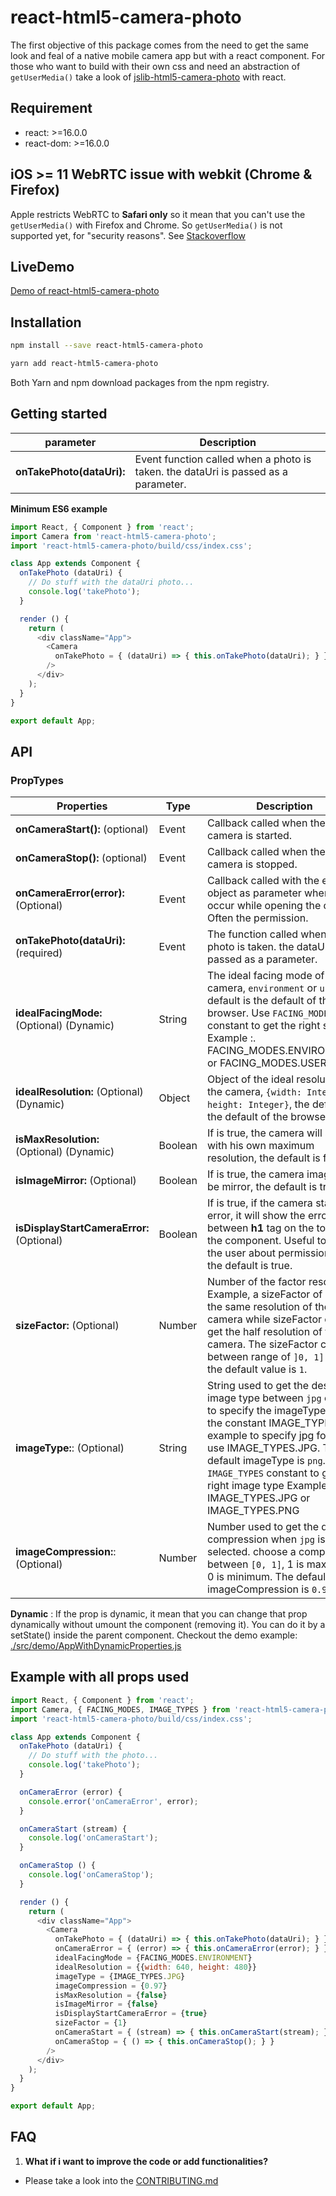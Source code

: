 # react-html5-camera-photo

The first objective of this package comes from the need to get the same look and feal of a native mobile camera app but with a react component.
For those who want to build with their own css and need an abstraction of `getUserMedia()` take a look of [jslib-html5-camera-photo](https://github.com/mabelanger/jslib-html5-camera-photo) with react.

## Requirement
- react: >=16.0.0
- react-dom: >=16.0.0

## iOS >= 11 WebRTC issue with webkit (Chrome & Firefox)
Apple restricts WebRTC to **Safari only** so it mean that you can't use the `getUserMedia()` with Firefox and Chrome. So `getUserMedia()` is not supported yet, for "security reasons". See [Stackoverflow](https://stackoverflow.com/questions/45055329/does-webkit-in-ios-11-beta-support-webrtc)


## LiveDemo
[Demo of react-html5-camera-photo](https://mabelanger.github.io/react-html5-camera-photo/)

## Installation

```bash
npm install --save react-html5-camera-photo
```

```bash
yarn add react-html5-camera-photo
```

Both Yarn and npm download packages from the npm registry.

## Getting started

parameter | Description
--- | ---
**onTakePhoto(dataUri):** | Event function called when a photo is taken. the dataUri is passed as a parameter.


**Minimum ES6 example**
```js
import React, { Component } from 'react';
import Camera from 'react-html5-camera-photo';
import 'react-html5-camera-photo/build/css/index.css';

class App extends Component {
  onTakePhoto (dataUri) {
    // Do stuff with the dataUri photo...
    console.log('takePhoto');
  }

  render () {
    return (
      <div className="App">
        <Camera
          onTakePhoto = { (dataUri) => { this.onTakePhoto(dataUri); } }
        />
      </div>
    );
  }
}

export default App;
```

## API

### PropTypes
Properties | Type | Description
--- | --- | ---
**onCameraStart():** (optional) | Event | Callback called when the camera is started.
**onCameraStop():** (optional) | Event | Callback called when the camera is stopped.
**onCameraError(error):** (Optional) | Event | Callback called with the error object as parameter when error occur while opening the camera. Often the permission.
**onTakePhoto(dataUri):** (required) | Event | The function called when a photo is taken. the dataUri is passed as a parameter.
**idealFacingMode:** (Optional) (Dynamic) | String | The ideal facing mode of the camera, `environment` or `user`, the default is the default of the browser. Use `FACING_MODES` constant to get the right string. Example :. FACING_MODES.ENVIRONMENT or FACING_MODES.USER
**idealResolution:** (Optional) (Dynamic) | Object | Object of the ideal resolution of the camera, `{width: Integer, height: Integer}`, the default is the default of the browser.
**isMaxResolution:** (Optional) (Dynamic) | Boolean | If is true, the camera will start with his own maximum resolution, the default is false.
**isImageMirror:** (Optional) | Boolean | If is true, the camera image will be mirror, the default is true.
**isDisplayStartCameraError:** (Optional) | Boolean | If is true, if the camera start with error, it will show the error between **h1** tag on the top of the component. Useful to notify the user about permission error, the default is true.
**sizeFactor:** (Optional) | Number | Number of the factor resolution. Example, a sizeFactor of `1` get the same resolution of the camera while sizeFactor of `0.5` get the half resolution of the camera. The sizeFactor can be between range of `]0, 1]` and the default value is `1`.
**imageType:**: (Optional) | String | String used to get the desired image type between `jpg` or `png`. to specify the imageType use the constant IMAGE_TYPES, for example to specify jpg format use IMAGE_TYPES.JPG. The default imageType is `png`. Use `IMAGE_TYPES` constant to get the right image type Example:. IMAGE_TYPES.JPG or IMAGE_TYPES.PNG
**imageCompression:**: (Optional) | Number | Number used to get the desired compression when `jpg` is selected. choose a compression between `[0, 1]`, 1 is maximum, 0 is minimum. The default value imageCompression is `0.92`.


**Dynamic** : If the prop is dynamic, it mean that you can change that prop dynamically without umount the component (removing it). You can do it by a setState() inside the parent component. Checkout the demo example: [./src/demo/AppWithDynamicProperties.js](./src/demo/AppWithDynamicProperties.js)

## Example with all props used
```js
import React, { Component } from 'react';
import Camera, { FACING_MODES, IMAGE_TYPES } from 'react-html5-camera-photo';
import 'react-html5-camera-photo/build/css/index.css';

class App extends Component {
  onTakePhoto (dataUri) {
    // Do stuff with the photo...
    console.log('takePhoto');
  }

  onCameraError (error) {
    console.error('onCameraError', error);
  }

  onCameraStart (stream) {
    console.log('onCameraStart');
  }

  onCameraStop () {
    console.log('onCameraStop');
  }

  render () {
    return (
      <div className="App">
        <Camera
          onTakePhoto = { (dataUri) => { this.onTakePhoto(dataUri); } }
          onCameraError = { (error) => { this.onCameraError(error); } }
          idealFacingMode = {FACING_MODES.ENVIRONMENT}
          idealResolution = {{width: 640, height: 480}}
          imageType = {IMAGE_TYPES.JPG}
          imageCompression = {0.97}
          isMaxResolution = {false}
          isImageMirror = {false}
          isDisplayStartCameraError = {true}
          sizeFactor = {1}
          onCameraStart = { (stream) => { this.onCameraStart(stream); } }
          onCameraStop = { () => { this.onCameraStop(); } }
        />
      </div>
    );
  }
}

export default App;
```


## FAQ
1. <b>What if i want to improve the code or add functionalities?</b>
  * Please take a look into the [CONTRIBUTING.md](CONTRIBUTING.md)
